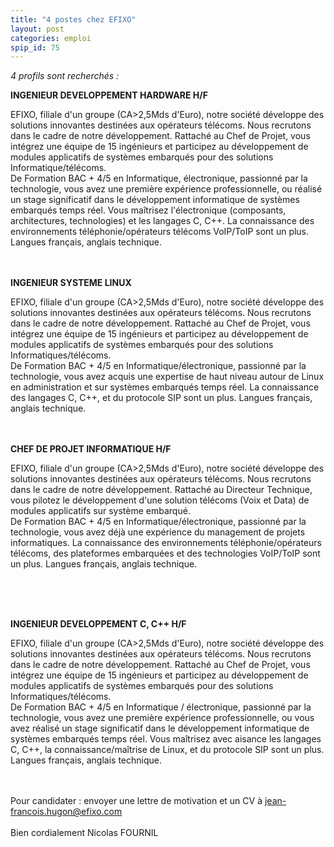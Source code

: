 ```yaml
---
title: "4 postes chez EFIXO"
layout: post
categories: emploi
spip_id: 75
---
```

*4 profils sont recherchés :*


**INGENIEUR DEVELOPPEMENT HARDWARE H/F**

EFIXO, filiale d'un groupe (CA>2,5Mds d'Euro), notre société développe des solutions innovantes destinées aux opérateurs télécoms. Nous recrutons dans le cadre de notre développement. Rattaché au Chef de Projet, vous intégrez une équipe de 15 ingénieurs et
participez au développement de modules applicatifs de systèmes embarqués pour des solutions Informatique/télécoms.<br />
De Formation BAC + 4/5 en Informatique, électronique, passionné par la technologie, vous avez  une première expérience professionnelle, ou réalisé un stage significatif dans le développement informatique de systèmes embarqués temps réel. Vous maîtrisez l'électronique (composants, architectures, technologies) et les langages C, C++.  La connaissance des environnements téléphonie/opérateurs télécoms VoIP/ToIP sont un plus. Langues français, anglais technique.
<br /><br /><br />



**INGENIEUR SYSTEME LINUX**

EFIXO, filiale d'un groupe (CA>2,5Mds d'Euro), notre société développe         des solutions innovantes destinées aux opérateurs télécoms. Nous         recrutons dans le cadre de notre développement. Rattaché au Chef de Projet, vous intégrez une équipe de 15 ingénieurs et participez au développement de modules applicatifs de systèmes embarqués pour des solutions Informatiques/télécoms.<br />
De Formation BAC + 4/5 en Informatique/électronique, passionné par la technologie, vous avez acquis une expertise de haut niveau autour de Linux en administration et sur systèmes embarqués temps réel. La        connaissance des langages C, C++, et du protocole SIP sont un plus. Langues français, anglais technique.
<br />
<br />
<br />

**CHEF DE PROJET INFORMATIQUE H/F**

EFIXO, filiale d'un groupe (CA>2,5Mds d'Euro), notre société développe des solutions innovantes destinées aux opérateurs télécoms. Nous recrutons dans le cadre de notre développement. Rattaché au Directeur Technique, vous pilotez le développement d'une solution télécoms (Voix et Data) de modules applicatifs sur système embarqué.<br />
De Formation BAC + 4/5 en Informatique/électronique, passionné par la technologie, vous avez déjà une expérience du management de projets informatiques. La connaissance des environnements téléphonie/opérateurs télécoms, des plateformes embarquées et des technologies VoIP/ToIP sont un plus. Langues français, anglais technique.

<br /><br /><br />


**INGENIEUR DEVELOPPEMENT C, C++ H/F**

EFIXO, filiale d'un groupe (CA>2,5Mds d'Euro), notre société développe des solutions innovantes destinées aux opérateurs télécoms. Nous recrutons dans le cadre de notre développement. Rattaché au Chef de Projet, vous intégrez une équipe de 15 ingénieurs et participez au développement de modules applicatifs de systèmes embarqués pour des solutions Informatiques/télécoms.
<br />
De Formation BAC + 4/5 en Informatique / électronique, passionné par la technologie, vous avez une première expérience professionnelle, ou vous avez réalisé un stage significatif dans le développement informatique de systèmes embarqués temps réel. Vous maîtrisez avec aisance les langages C, C++, la connaissance/maîtrise de Linux, et du protocole SIP sont un plus. Langues français, anglais technique.
<br /><br /><br />



Pour candidater : envoyer une lettre de motivation et un CV à jean-francois.hugon@efixo.com
<br /><br />
Bien cordialement
Nicolas FOURNIL
